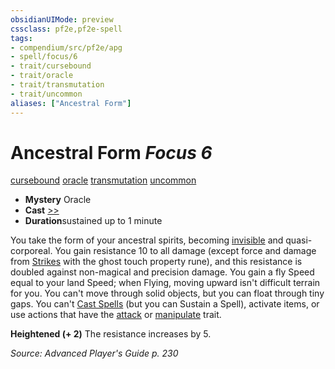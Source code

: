 ```yaml
---
obsidianUIMode: preview
cssclass: pf2e,pf2e-spell
tags:
- compendium/src/pf2e/apg
- spell/focus/6
- trait/cursebound
- trait/oracle
- trait/transmutation
- trait/uncommon
aliases: ["Ancestral Form"]
---
```

# Ancestral Form *Focus 6*   
[cursebound](../../rules/traits/cursebound-apg.md)  [oracle](../../rules/traits/oracle-apg.md)  [transmutation](../../rules/traits/transmutation.md)  [uncommon](../../rules/traits/uncommon.md)  

- **Mystery** Oracle
- **Cast** [>>](../../rules/core-rulebook/chapter-9-playing-the-game.md#Actions "Two-Action") 
- **Duration**sustained up to 1 minute

You take the form of your ancestral spirits, becoming [invisible](../../rules/conditions.md#Invisible) and quasi-corporeal. You gain resistance 10 to all damage (except force and damage from [Strikes](../../rules/actions/strike.md) with the ghost touch property rune), and this resistance is doubled against non-magical and precision damage. You gain a fly Speed equal to your land Speed; when Flying, moving upward isn't difficult terrain for you. You can't move through solid objects, but you can float through tiny gaps. You can't [Cast Spells](../../rules/actions/cast-a-spell.md) (but you can Sustain a Spell), activate items, or use actions that have the [attack](../../rules/traits/attack.md) or [manipulate](../../rules/traits/manipulate.md) trait.

**Heightened (+ 2)** The resistance increases by 5.

*Source: Advanced Player's Guide p. 230*